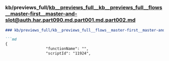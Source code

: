 ### kb/previews_full/kb__previews_full__kb__previews_full__flows__master-first__master-and-slot@auth.har.part090.md.part001.md.part002.md

```md
### kb/previews_full/kb__previews_full__flows__master-first__master-and-slot@auth.har.part090.md.part001.md (part 002)

```md
{
                  "functionName": "",
                  "scriptId": "11924",
                 
```

```

```
